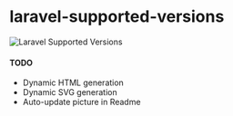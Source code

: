 # laravel-supported-versions

![Laravel Supported Versions](https://cdn.rawgit.com/pravindahal/laravel-supported-versions/master/main-static-2017-07-17.svg)

#### TODO

- Dynamic HTML generation
- Dynamic SVG generation
- Auto-update picture in Readme
